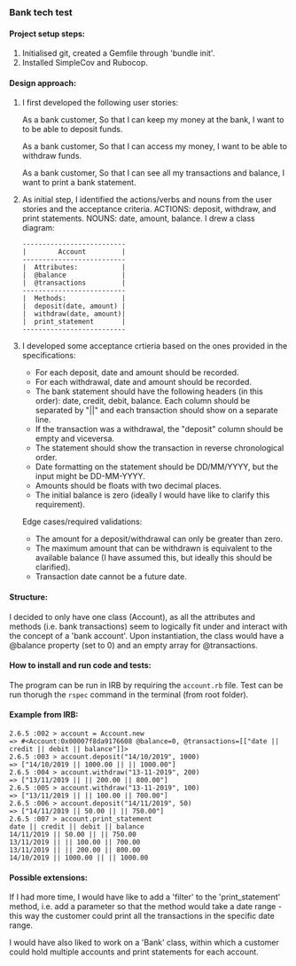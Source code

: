 ### Bank tech test

#### Project setup steps: 
 1. Initialised git, created a Gemfile through 'bundle init'.
 2. Installed SimpleCov and Rubocop.

#### Design approach: 

 1.  I first developed the following user stories:

        As a bank customer, 
        So that I can keep my money at the bank, 
        I want to to be able to deposit funds.

        As a bank customer, 
        So that I can access my money, 
        I want to be able to withdraw funds.

        As a bank customer, 
        So that I can see all my transactions and balance, 
        I want to print a bank statement. 
                
 2. As initial step, I identified the actions/verbs and nouns from the user stories and the acceptance criteria. ACTIONS: deposit, withdraw, and print statements. NOUNS: date, amount, balance. I drew a class diagram:

        --------------------------
        |        Account         |
        --------------------------
        |  Attributes:           |
        |  @balance              |   
        |  @transactions         |           
        --------------------------
        |  Methods:              |
        |  deposit(date, amount) |
        |  withdraw(date, amount)|
        |  print_statement       |
        --------------------------

 3. I developed some acceptance crtieria based on the ones provided in the specifications: 

    - For each deposit, date and amount should be recorded.
    - For each withdrawal, date and amount should be recorded.
    - The bank statement should have the following headers (in this order): date, credit, debit, balance. Each column should be separated by "||" and each transaction should show on a separate line.
    - If the transaction was a withdrawal, the "deposit" column should be empty and viceversa.
    - The statement should show the transaction in reverse chronological order.
    - Date formatting on the statement should be DD/MM/YYYY, but the input might be DD-MM-YYYY.
    - Amounts should be floats with two decimal places.
    - The initial balance is zero (ideally I would have like to clarify this requirement).

    Edge cases/required validations:
    - The amount for a deposit/withdrawal can only be greater than zero.
    - The maximum amount that can be withdrawn is equivalent to the available balance (I have assumed this, but ideally this should be clarified).
    - Transaction date cannot be a future date. 

#### Structure:
I decided to only have one class (Account), as all the attributes and methods (i.e. bank transactions) seem to logically fit under and interact with the concept of a 'bank account'. Upon instantiation, the class would have a @balance property (set to 0) and an empty array for @transactions. 

#### How to install and run code and tests:

The program can be run in IRB by requiring the ```account.rb``` file. Test can be run thorugh the ```rspec``` command in the terminal (from root folder).

#### Example from IRB:

    2.6.5 :002 > account = Account.new
    => #<Account:0x00007f8da9176608 @balance=0, @transactions=[["date || credit || debit || balance"]]> 
    2.6.5 :003 > account.deposit("14/10/2019", 1000)
    => ["14/10/2019 || 1000.00 || || 1000.00"] 
    2.6.5 :004 > account.withdraw("13-11-2019", 200)
    => ["13/11/2019 || || 200.00 || 800.00"] 
    2.6.5 :005 > account.withdraw("13-11-2019", 100)
    => ["13/11/2019 || || 100.00 || 700.00"] 
    2.6.5 :006 > account.deposit("14/11/2019", 50)
    => ["14/11/2019 || 50.00 || || 750.00"] 
    2.6.5 :007 > account.print_statement
    date || credit || debit || balance
    14/11/2019 || 50.00 || || 750.00
    13/11/2019 || || 100.00 || 700.00
    13/11/2019 || || 200.00 || 800.00
    14/10/2019 || 1000.00 || || 1000.00



#### Possible extensions:

If I had more time, I would have like to add a 'filter' to the 'print_statement' method, i.e. add a parameter so that the method would take a date range - this way the customer could print all the transactions in the specific date range.

I would have also liked to work on a 'Bank' class, within which a customer could hold multiple accounts and print statements for each account.
